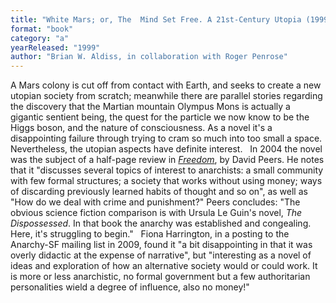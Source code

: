 ```yaml
---
title: "White Mars; or, The  Mind Set Free. A 21st-Century Utopia (1999)"
format: "book"
category: "a"
yearReleased: "1999"
author: "Brian W. Aldiss, in collaboration with Roger Penrose"
---
```

A Mars colony is cut off from contact with Earth, and seeks to create a new utopian society from scratch; meanwhile there are parallel stories regarding the discovery that the Martian mountain Olympus Mons is  actually a gigantic sentient being, the quest for the particle we now know to be  the Higgs boson, and the nature of consciousness. As a novel it's a  disappointing failure through trying to cram so much into too small a space. Nevertheless, the utopian aspects have definite interest.
 
In 2004 the novel was the subject of a half-page review in <a href="https://freedomnews.org.uk/wp-content/uploads/2017/10/Freedom-2004-01-10.pdf"> <i>Freedom</i></a>, by David Peers. He notes that it "discusses several topics  of interest to anarchists: a small community with few formal structures; a  society that works without using money; ways of discarding previously learned  habits of thought and so on", as well as "How do we deal with crime and  punishment?" Peers concludes: "The obvious science fiction comparison is with  Ursula Le Guin's novel, <em>The Dispossessed</em>. In that book the anarchy was  established and congealing. Here, it's struggling to begin."
 
Fiona Harrington, in a posting to the Anarchy-SF mailing  list in 2009, found it "a bit disappointing in that it was overly didactic at  the expense of narrative", but "interesting as a novel of ideas and exploration  of how an alternative society would or could work. It is more or less  anarchistic, no formal government but a few authoritarian personalities wield a  degree of influence, also no money!"
 
